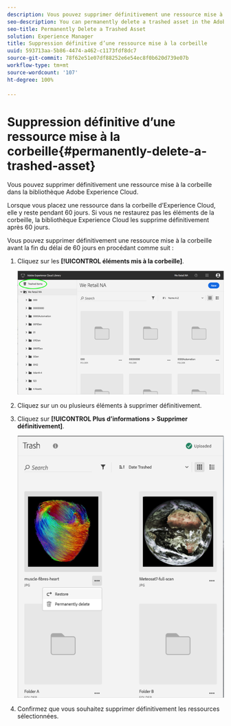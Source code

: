 ```yaml
---
description: Vous pouvez supprimer définitivement une ressource mise à la corbeille dans la bibliothèque Adobe Experience Cloud.
seo-description: You can permanently delete a trashed asset in the Adobe Experience Cloud Library.
seo-title: Permanently Delete a Trashed Asset
solution: Experience Manager
title: Suppression définitive d’une ressource mise à la corbeille
uuid: 593713aa-5b86-4474-a462-c1173fdf8dc7
source-git-commit: 78f62e51e07df88252e6e54ec8f0b620d739e07b
workflow-type: tm+mt
source-wordcount: '107'
ht-degree: 100%

---
```



# Suppression définitive d’une ressource mise à la corbeille{#permanently-delete-a-trashed-asset}

Vous pouvez supprimer définitivement une ressource mise à la corbeille dans la bibliothèque Adobe Experience Cloud.

Lorsque vous placez une ressource dans la corbeille d’Experience Cloud, elle y reste pendant 60 jours. Si vous ne restaurez pas les éléments de la corbeille, la bibliothèque Experience Cloud les supprime définitivement après 60 jours.

Vous pouvez supprimer définitivement une ressource mise à la corbeille avant la fin du délai de 60 jours en procédant comme suit :

1. Cliquez sur les **[!UICONTROL éléments mis à la corbeille]**.

   ![](assets/library_general_trashed_items.png)

1. Cliquez sur un ou plusieurs éléments à supprimer définitivement.
1. Cliquez sur **[!UICONTROL Plus d’informations > Supprimer définitivement]**.

   ![](assets/library_restore_perm_delete.png)

1. Confirmez que vous souhaitez supprimer définitivement les ressources sélectionnées.

